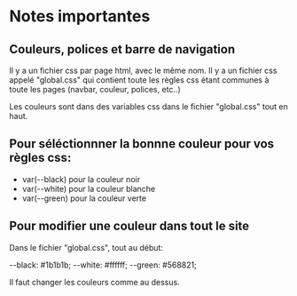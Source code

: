 # Notes importantes

## Couleurs, polices et barre de navigation
Il y a un fichier css par page html, avec le même nom.
Il y a un fichier css appelé "global.css" qui contient toute les règles css
étant communes à toute les pages (navbar, couleur, polices, etc..)

Les couleurs sont dans des variables css dans le fichier "global.css" tout en haut.

## Pour séléctionnner la bonnne couleur pour vos règles css:
- var(--black) pour la couleur noir
- var(--white) pour la couleur blanche
- var(--green) pour la couleur verte


## Pour modifier une couleur dans tout le site
Dans le fichier "global.css", tout au début:

--black: #1b1b1b;
--white: #ffffff;
--green: #568821;

Il faut changer les couleurs comme au dessus.
